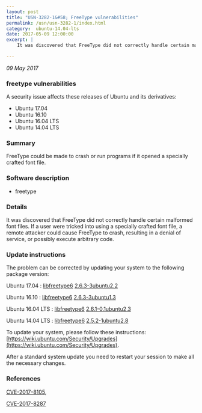 ```yaml
---
layout: post
title: "USN-3282-1&#58; FreeType vulnerabilities"
permalink: /usn/usn-3282-1/index.html
category:  ubuntu-14.04-lts
date: 2017-05-09 12:00:00
excerpt: |
    It was discovered that FreeType did not correctly handle certain malformed font files. If a user were tricked into using a specially crafted font file, a remote attacker could cause FreeType to crash, resulting in a denial of service, or possibly execute arbitrary code. 
    
--- 
```

 
 

*09 May 2017*

### freetype vulnerabilities

A security issue affects these releases of Ubuntu and its derivatives:

* Ubuntu 17.04
* Ubuntu 16.10
* Ubuntu 16.04 LTS
* Ubuntu 14.04 LTS

### Summary

FreeType could be made to crash or run programs if it opened a specially crafted font file.

### Software description

* freetype 

### Details

It was discovered that FreeType did not correctly handle certain malformed font files. If a user were tricked into using a specially crafted font file, a remote attacker could cause FreeType to crash, resulting in a denial of service, or possibly execute arbitrary code. 

### Update instructions

The problem can be corrected by updating your system to the following package version:

Ubuntu 17.04
 : [libfreetype6](https://launchpad.net/ubuntu/+source/freetype) <span> [2.6.3-3ubuntu2.2](https://launchpad.net/ubuntu/+source/freetype/2.6.3-3ubuntu2.2) </span> 

Ubuntu 16.10
 : [libfreetype6](https://launchpad.net/ubuntu/+source/freetype) <span> [2.6.3-3ubuntu1.3](https://launchpad.net/ubuntu/+source/freetype/2.6.3-3ubuntu1.3) </span> 

Ubuntu 16.04 LTS
 : [libfreetype6](https://launchpad.net/ubuntu/+source/freetype) <span> [2.6.1-0.1ubuntu2.3](https://launchpad.net/ubuntu/+source/freetype/2.6.1-0.1ubuntu2.3) </span> 

Ubuntu 14.04 LTS
 : [libfreetype6](https://launchpad.net/ubuntu/+source/freetype) <span> [2.5.2-1ubuntu2.8](https://launchpad.net/ubuntu/+source/freetype/2.5.2-1ubuntu2.8) </span> 

To update your system, please follow these instructions: [https://wiki.ubuntu.com/Security/Upgrades](https://wiki.ubuntu.com/Security/Upgrades).

After a standard system update you need to restart your session to make all the necessary changes. 

### References

 
 [CVE-2017-8105](http://people.ubuntu.com/~ubuntu-security/cve/CVE-2017-8105), 

 [CVE-2017-8287](http://people.ubuntu.com/~ubuntu-security/cve/CVE-2017-8287)
 

